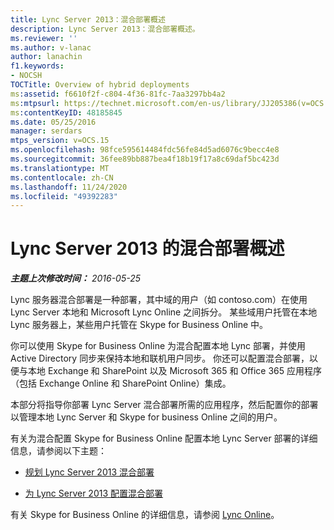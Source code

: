 ```yaml
---
title: Lync Server 2013：混合部署概述
description: Lync Server 2013：混合部署概述。
ms.reviewer: ''
ms.author: v-lanac
author: lanachin
f1.keywords:
- NOCSH
TOCTitle: Overview of hybrid deployments
ms:assetid: f6610f2f-c804-4f36-81fc-7aa3297bb4a2
ms:mtpsurl: https://technet.microsoft.com/en-us/library/JJ205386(v=OCS.15)
ms:contentKeyID: 48185845
ms.date: 05/25/2016
manager: serdars
mtps_version: v=OCS.15
ms.openlocfilehash: 98fce595614484fdc56fe84d5ad6076c9becc4e8
ms.sourcegitcommit: 36fee89bb887bea4f18b19f17a8c69daf5bc423d
ms.translationtype: MT
ms.contentlocale: zh-CN
ms.lasthandoff: 11/24/2020
ms.locfileid: "49392283"
---
```

# <a name="overview-of-lync-server-2013-hybrid-deployments"></a>Lync Server 2013 的混合部署概述

<div data-xmlns="http://www.w3.org/1999/xhtml">

<div class="topic" data-xmlns="http://www.w3.org/1999/xhtml" data-msxsl="urn:schemas-microsoft-com:xslt" data-cs="https://msdn.microsoft.com/">

<div data-asp="https://msdn2.microsoft.com/asp">



</div>

<div id="mainSection">

<div id="mainBody">

<span> </span>

_**主题上次修改时间：** 2016-05-25_

Lync 服务器混合部署是一种部署，其中域的用户（如 contoso.com）在使用 Lync Server 本地和 Microsoft Lync Online 之间拆分。 某些域用户托管在本地 Lync 服务器上，某些用户托管在 Skype for Business Online 中。

你可以使用 Skype for Business Online 为混合配置本地 Lync 部署，并使用 Active Directory 同步来保持本地和联机用户同步。 你还可以配置混合部署，以便与本地 Exchange 和 SharePoint 以及 Microsoft 365 和 Office 365 应用程序（包括 Exchange Online 和 SharePoint Online）集成。

本部分将指导你部署 Lync Server 混合部署所需的应用程序，然后配置你的部署以管理本地 Lync Server 和 Skype for business Online 之间的用户。

有关为混合配置 Skype for Business Online 配置本地 Lync Server 部署的详细信息，请参阅以下主题：

  - [规划 Lync Server 2013 混合部署](lync-server-2013-planning-for-hybrid-deployments.md)

  - [为 Lync Server 2013 配置混合部署](lync-server-2013-configuring-hybrid-deployments.md)

有关 Skype for Business Online 的详细信息，请参阅 [Lync Online](https://go.microsoft.com/fwlink/p/?linkid=282396)。

</div>

<span> </span>

</div>

</div>

</div>
